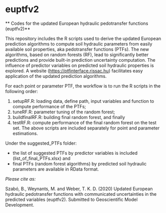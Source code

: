 # euptfv2
** Codes for the updated European hydraulic pedotransfer functions (euptfv2)**

This repository includes the R scripts used to derive the updated European prediction algorithms to compute soil hydraulic parameters from easily available soil properties, aka pedotransfer functions (PTFs). The new algorithms, based on random forests (RF), lead to significantly better predictions and provide built-in prediction uncertainty computation. The influence of predictor variables on predicted soil hydraulic properties is explored.
A website (https://ptfinterface.rissac.hu) facilitates easy application of the updated prediction algorithms.

For each point or parameter PTF, the workflow is to run the R scripts in the following order:
1. setupRF.R:				loading data, define path, input variables and function to compute performance of the PTFs;
2. tuneRF.R:				parameter tuning of the random forest;
3. buildfinalRF.R:	building final random forest, and finally
4. testRF.R: 				compute performance of the final random forest on the test set.
The above scripts are included separately for point and parameter estimations.

Under the suggested_PTFs folder:
- the list of suggested PTFs by predictor variables is included (list_of_final_PTFs.xlsx) and
- final PTFs (random forest algorithms) by predicted soil hydraulic parameters are available in RData format.


*Please cite as:*

Szabó, B., Weynants, M. and Weber, T. K. D. (2020) Updated European hydraulic pedotransfer functions with communicated uncertainties in the predicted variables (euptfv2). Submitted to Geoscientific Model Development.
